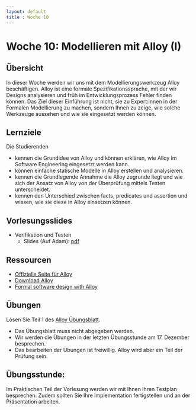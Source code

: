 ```yaml
---
layout: default
title : Woche 10
---
```


# Woche 10: Modellieren mit Alloy (I)

## Übersicht

In dieser Woche werden wir uns mit dem Modellierungswerkzeug Alloy beschäftigen. Alloy ist eine formale Spezifikationssprache, mit der wir Designs analysieren und früh im Entwicklungsprozess Fehler finden können. 
Das Ziel dieser Einführung ist nicht, sie zu Expert:innen in der Formalen Modellierung zu machen, sondern Ihnen zu zeige, wie solche Werkzeuge aussehen und wie sie eingesetzt werden können.

## Lernziele 

Die Studierenden

- kennen die Grundidee von Alloy und können erklären, wie Alloy im Software Engineering eingesetzt werden kann.
- können einfache statische Modelle in Alloy erstellen und analysieren.
- kennen die Grundlegende Annahme die Alloy zugrunde liegt und wie sich der Ansatz von Alloy von der Überprüfung mittels Testen unterscheidet.
- kennen den Unterschied zwischen facts, predicates und assertion und wissen, wie sie diese in Alloy einsetzen können.



## Vorlesungsslides


* Verifikation und Testen
    * Slides (Auf Adam): [pdf](https://adam.unibas.ch/goto_adam_file_1926291_download.html) 

## Ressourcen

- [Offizielle Seite für Alloy](http://alloytools.org/)
- [Download Alloy](http://alloytools.org/download.html)
- [Formal software design with Alloy](https://haslab.github.io/formal-software-design/index.html)


## Übungen

Lösen Sie Teil 1 des [Alloy Übungsblatt](exercises/alloy). 

- Das Übungsblatt muss nicht abgegeben werden. 
- Wir werden die Übungen in der letzten Übungsstunde am 17. Dezember besprechen.
- Das bearbeiten der Übungen ist freiwillig. Alloy wird aber ein Teil der Prüfung sein.

## Übungsstunde:

Im Praktischen Teil der Vorlesung werden wir mit Ihnen Ihren Testplan besprechen. Zudem sollten Sie Ihre Implementation fertigstellen und an der Präsentation arbeiten.